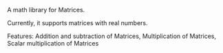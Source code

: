 A math library for Matrices.

Currently, it supports matrices with real numbers.

Features:
Addition and subtraction of Matrices, Multiplication of Matrices, Scalar multiplication of Matrices

